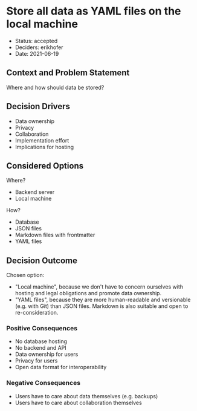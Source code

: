 # Store all data as YAML files on the local machine

* Status: accepted
* Deciders: erikhofer
* Date: 2021-06-19

## Context and Problem Statement

Where and how should data be stored?

## Decision Drivers

* Data ownership
* Privacy
* Collaboration
* Implementation effort
* Implications for hosting

## Considered Options

Where?
* Backend server
* Local machine

How?
* Database
* JSON files
* Markdown files with frontmatter
* YAML files

## Decision Outcome

Chosen option:
* "Local machine", because we don't have to concern ourselves with hosting and legal obligations and promote data ownership.
* "YAML files", because they are more human-readable and versionable (e.g. with Git) than JSON files. Markdown is also suitable and open to re-consideration.

### Positive Consequences

* No database hosting
* No backend and API
* Data ownership for users
* Privacy for users
* Open data format for interoperability

### Negative Consequences

* Users have to care about data themselves (e.g. backups)
* Users have to care about collaboration themselves

<!-- markdownlint-disable-file MD013 -->
